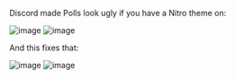Discord made Polls look ugly if you have a Nitro theme on:

![image](https://github.com/DTACat/Poll-Theme-Fix/assets/141873540/3d3bdf7e-76ac-4fb7-992f-588d600400cf)
![image](https://github.com/DTACat/Poll-Theme-Fix/assets/141873540/67567fad-0a9c-41a4-8ce5-b8a3a14331da)

And this fixes that:

![image](https://github.com/DTACat/Poll-Theme-Fix/assets/141873540/7061386c-fb9b-457c-bcf8-92bc02097a05)
![image](https://github.com/DTACat/Poll-Theme-Fix/assets/141873540/76eb1aee-f41b-496d-898c-5d845e89c3c1)
